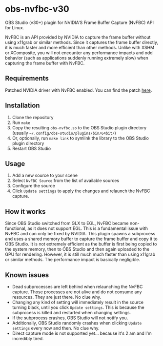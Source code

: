 # obs-nvfbc-v30
OBS Studio (v30+) plugin for NVIDIA'S Frame Buffer Capture (NvFBC) API for Linux.

NvFBC is an API provided by NVIDIA to capture the frame buffer without using x11grab or similar methods. Since it captures the frame buffer directly, it is much faster and more efficient than other methods. Unlike with XSHM or XComposite, you will not encounter any performance impacts and odd behavior (such as applications suddenly running extremely slow) when capturing the frame buffer with NvFBC.

## Requirements
Patched NVIDIA driver with NvFBC enabled. You can find the patch [here](https://github.com/keylase/nvidia-patch).

## Installation
1. Clone the repository
2. Run `make`
3. Copy the resulting `obs-nvfbc.so` to the OBS Studio plugin directory (usually `~/.config/obs-studio/plugins/bin/64bit/`)
3. Or, optionally, run `make link` to symlink the library to the OBS Studio plugin directory
4. Restart OBS Studio

## Usage
1. Add a new source to your scene
2. Select `NvFBC Source` from the list of available sources
3. Configure the source
4. Click `Update settings` to apply the changes and relaunch the NvFBC capture.

## How it works
Since OBS Studio switched from GLX to EGL, NvFBC became non-functional, as it does not support EGL. This is a fundamental issue with NvFBC and can only be fixed by NVIDIA. This plugin spawns a subprocess and uses a shared memory buffer to capture the frame buffer and copy it to OBS Studio. It is not extremely efficient as the buffer is first being copied to the system memory, then to OBS Studio and then again uploaded to the GPU for rendering. However, it is still much much faster than using x11grab or similar methods. The performance impact is basically negligible.

## Known issues
- Dead subprocesses are left behind when relaunching the NvFBC capture. Those processes are not alive and do not consume any resources. They are just there. No clue why.
- Changing any kind of setting will immediately result in the source turning black, until you click `Update settings`. This is because the subprocess is killed and restarted when changing settings.
- If the subprocess crashes, OBS Studio will not notify you.
- Additionally, OBS Studio randomly crashes when clicking `Update settings` every now and then. No clue why.
- Direct capture mode is not supported yet... because it's 2 am and I'm incredibly tired.
